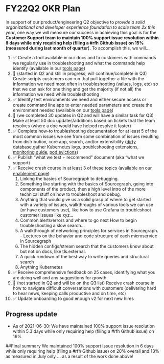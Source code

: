 # FY22Q2 OKR Plan

In support of our product/engineering Q2 objective to _provide a solid organizational and developer experience foundation to scale team 2x this year_, one way we will measure our success in achieving this goal is for the **Customer Support team to maintain 100% support issue resolution within 8 days while only requiring help (filing a #rfh Github issue) on 15% (measured during last month of quarter)**. To accomplish this, we will…

1. ✅ Create a tool available in our docs and to customers with commands we regularly use in troubleshooting and what the commands help identify (available in our [tools page](./support-tools.md#troubleshooting))
2. 🚫 (started in Q2 and still in progress; will continue/complete in Q3) Create scripts customers can run that pull together a file with the information we need most often in troubleshooting (values, logs, etc) so that we can ask for one thing and get the majority (if not all) the information we need while troubleshooting
3. ✅ Identify test environments we need and either secure access or create command line app to enter needed parameters and create the environment needed (available on our [tools page](./support-tools.md#test-environments))
4. 🚫 (we completed 30 updates in Q2 and will have a similar task for Q3) Make at least 50 doc updates/additions based on tickets that the team resolves (where a doc would have helped resolve it faster)
5. ✅ Complete how-to troubleshooting documentation for at least 5 of the most common issues we see from some combination of issues resulting from distribution, core app, search, and/or extensibility ([dirty database](https://docs.sourcegraph.com/admin/how-to/dirty_database),[gather Kubernetes logs](https://github.com/sourcegraph/sourcegraph/pull/21901), [troubleshooting extensions](https://github.com/sourcegraph/sourcegraph/pull/21720), [monitoring guide](https://github.com/sourcegraph/sourcegraph/pull/20999), [pod evictions](https://github.com/sourcegraph/sourcegraph/pull/21374))
6. ✅ Publish “what we test + recommend” document (aka “what we support)
7. ✅ Receive crash course in at least 3 of these topics (available on our [enablement page](enablement/index.md))
   1. Linking the basics of Sourcegraph to debugging.
   2. Something like starting with the basics of Sourcegraph, going into components of the product, then a high level intro of the more technical stuff on how to troubleshoot and debug.
   3. Anything that would give us a solid grasp of where to get started with a variety of issues, walkthroughs of various tools we can use (or have customers use), like how to use Grafana to troubleshoot customer issues like xyz…
   4. Common alerts/errors and where to go next
      How to begin troubleshooting a slow search…
   5. A walkthrough of networking principles for services in Sourcegraph. - Lectures on the behavior and code structure of each microservice in Sourcegraph
   6. The hidden configs/stream search that the customers know about but not on docs, like tls.external.
   7. A quick rundown of the best way to write queries and structural search
   8. Anything Kubernetes
8. ✅ Receive comprehensive feedback on 25 cases, identifying what you are doing well and any suggestions for growth
9. 🚫 (not started in Q2 and will be on the Q3 list) Receive crash course in how to navigate difficult conversations with customers (delivering hard to hear news, keeping calls productive and on time, etc)
10. ✅ Update onboarding to good enough v2 for next new hires

## Progress update

- As of 2021-06-30: We have maintained 100% support issue resolution within 5.3 days while only requiring help (filing a #rfh Github issue) on 16%

##Final summary
We maintained 100% support issue resolution in 6 days while only requiring help (filing a #rfh Github issue) on 20% overall and 13% as measured in July only ... as a result of the work done above!
